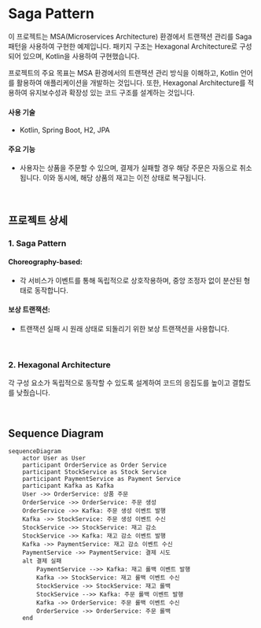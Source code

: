 # Saga Pattern

이 프로젝트는 MSA(Microservices Architecture) 환경에서 트랜잭션 관리를 Saga 패턴을 사용하여 구현한 예제입니다. 패키지 구조는 Hexagonal Architecture로 구성되어 있으며, Kotlin을 사용하여 구현했습니다.

프로젝트의 주요 목표는 MSA 환경에서의 트랜잭션 관리 방식을 이해하고, Kotlin 언어를 활용하여 애플리케이션을 개발하는 것입니다. 또한, Hexagonal Architecture를 적용하여 유지보수성과 확장성 있는 코드 구조를 설계하는 것입니다.

#### 사용 기술

- Kotlin, Spring Boot, H2, JPA

#### 주요 기능

- 사용자는 상품을 주문할 수 있으며, 결제가 실패할 경우 해당 주문은 자동으로 취소됩니다. 이와 동시에, 해당 상품의 재고는 이전 상태로 복구됩니다.

<br>

## 프로젝트 상세

### 1. Saga Pattern

#### Choreography-based:

- 각 서비스가 이벤트를 통해 독립적으로 상호작용하며, 중앙 조정자 없이 분산된 형태로 동작합니다.

#### 보상 트랜잭션:

- 트랜잭션 실패 시 원래 상태로 되돌리기 위한 보상 트랜잭션을 사용합니다.

<br>

### 2. Hexagonal Architecture

각 구성 요소가 독립적으로 동작할 수 있도록 설계하여 코드의 응집도를 높이고 결합도를 낮췄습니다.

<br>

## Sequence Diagram

```mermaid
sequenceDiagram
    actor User as User
    participant OrderService as Order Service
    participant StockService as Stock Service
    participant PaymentService as Payment Service
    participant Kafka as Kafka
    User ->> OrderService: 상품 주문
    OrderService ->> OrderService: 주문 생성
    OrderService ->> Kafka: 주문 생성 이벤트 발행
    Kafka ->> StockService: 주문 생성 이벤트 수신
    StockService ->> StockService: 재고 감소
    StockService ->> Kafka: 재고 감소 이벤트 발행
    Kafka ->> PaymentService: 재고 감소 이벤트 수신
    PaymentService ->> PaymentService: 결제 시도
    alt 결제 실패
        PaymentService -->> Kafka: 재고 롤백 이벤트 발행
        Kafka ->> StockService: 재고 롤백 이벤트 수신
        StockService ->> StockService: 재고 롤백
        StockService -->> Kafka: 주문 롤백 이벤트 발행
        Kafka ->> OrderService: 주문 롤백 이벤트 수신
        OrderService ->> OrderService: 주문 롤백
    end
```
